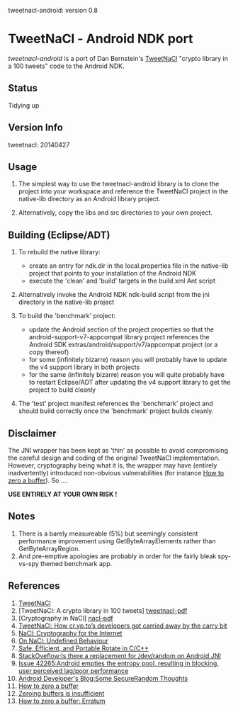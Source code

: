 tweetnacl-android: version 0.8 

# TweetNaCl - Android NDK port

*tweetnacl-android* is a port of Dan Bernstein's [TweetNaCl][tweetnacl] "crypto library in a 100 tweets" code to 
the Android NDK.

Status
------
Tidying up

Version Info
------------
tweetnacl: 20140427

Usage
-----
1. The simplest way to use the tweetnacl-android library is to clone the project into your workspace and
   reference the TweetNaCl project in the native-lib directory as an Android library project.

2. Alternatively, copy the libs and src directories to your own project.

Building (Eclipse/ADT)
----------------------
1. To rebuild the native library:
   - create an entry for ndk.dir in the local.properties file in the native-lib project that points to your
     installation of the Android NDK
   - execute the 'clean' and 'build' targets in the build.xml Ant script

2. Alternatively invoke the Android NDK ndk-build script from the jni directory in the native-lib project

3. To build the 'benchmark' project:
   - update the Android section of the project properties so that the android-support-v7-appcompat
     library project references the Android SDK extras/android/support/v7/appcompat project (or a copy
     thereof)
   - for some (infinitely bizarre) reason you will probably have to update the v4 support library in both
     projects 
   - for the same (infinitely bizarre) reason you will quite probably have to restart Eclipse/ADT after
     updating the v4 support library to get the project to build cleanly

4. The 'test' project manifest references the 'benchmark' project and should build correctly once the 'benchmark'
   project builds cleanly.

Disclaimer
----------
The JNI wrapper has been kept as 'thin' as possible to avoid compromising the careful design
and coding of the original TweetNaCl implementation. However, cryptography being what it is, 
the wrapper may have (entirely inadvertently) introduced non-obvious vulnerabilities (for 
instance [How to zero a buffer][daemonology]). So ....

**USE ENTIRELY AT YOUR OWN RISK !**

Notes
-----
1. There is a barely measureable (5%) but seemingly consistent performance improvement using 
   GetByteArrayElements rather than GetByteArrayRegion.
2. And pre-emptive apologies are probably in order for the fairly bleak spy-vs-spy themed benchmark app.

References
----------

1.  [TweetNaCl][tweetnacl]
2.  [TweetNaCl: A crypto library in 100 tweets] [tweetnacl-pdf]
3.  [Cryptography in NaCl] [nacl-pdf]
4.  [TweetNaCl: How cr.yp.to’s developers got carried away by the carry bit][carrybitbug]
5.  [NaCl: Cryptography for the Internet][slides]
6.  [On NaCl: Undefined Behaviour][ciawof]
7.  [Safe, Efficient, and Portable Rotate in C/C++][regehr]
8.  [StackOveflow:Is there a replacement for /dev/random on Android JNI][stackoverflow]
9.  [Issue 42265:Android empties the entropy pool, resulting in blocking, user perceived lag/poor performance][issue]
10. [Android Developer's Blog:Some SecureRandom Thoughts][android]
11. [How to zero a buffer][daemonology]
12. [Zeroing buffers is insufficient][daemonology2]
13. [How to zero a buffer: Erratum][daemonology3]

[tweetnacl]:     http://tweetnacl.cr.yp.to
[tweetnacl-pdf]: http://tweetnacl.cr.yp.to/tweetnacl-20131229.pdf
[nacl-pdf]:      http://cr.yp.to/highspeed/naclcrypto-20090310.pdf
[carrybitbug]:   http://blog.skylable.com/2014/05/tweetnacl-carrybit-bug
[slides]:        http://cryptojedi.org/peter/data/tenerife-20130121.pdf
[ciawof]:        http://coderinaworldofcode.blogspot.com/2014/03/on-nacl.html
[regehr]:        http://blog.regehr.org/archives/1063
[stackoverflow]: https://stackoverflow.com/questions/13055491/is-there-a-replacement-for-dev-random-on-android-jni
[issue]:         https://code.google.com/p/android/issues/detail?id=42265
[android]:       http://android-developers.blogspot.com/2013/08/some-securerandom-thoughts.html
[daemonology]:   http://www.daemonology.net/blog/2014-09-04-how-to-zero-a-buffer.html
[daemonology2]:  http://www.daemonology.net/blog/2014-09-06-zeroing-buffers-is-insufficient.html
[daemonology3]:  http://www.daemonology.net/blog/2014-09-05-erratum.html
